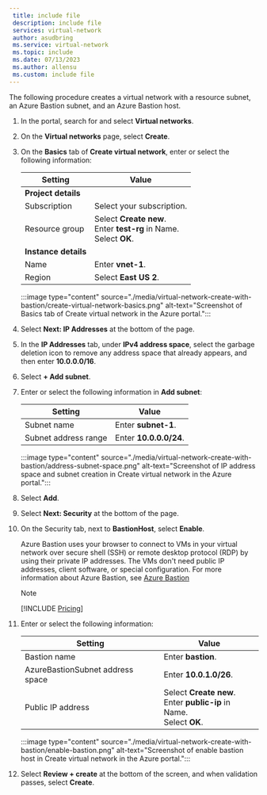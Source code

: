 ```yaml
---
 title: include file
 description: include file
 services: virtual-network
 author: asudbring
 ms.service: virtual-network
 ms.topic: include
 ms.date: 07/13/2023
 ms.author: allensu
 ms.custom: include file
---
```


The following procedure creates a virtual network with a resource subnet, an Azure Bastion subnet, and an Azure Bastion host.

1. In the portal, search for and select **Virtual networks**.

1. On the **Virtual networks** page, select **Create**.

1. On the **Basics** tab of **Create virtual network**, enter or select the following information:

    | Setting | Value |
    |---|---|
    | **Project details** |  |
    | Subscription | Select your subscription. |
    | Resource group | Select **Create new**. </br> Enter **test-rg** in Name. </br> Select **OK**. |
    | **Instance details** |  |
    | Name | Enter **vnet-1**. |
    | Region | Select **East US 2**. |

    :::image type="content" source="./media/virtual-network-create-with-bastion/create-virtual-network-basics.png" alt-text="Screenshot of Basics tab of Create virtual network in the Azure portal.":::

1. Select **Next: IP Addresses** at the bottom of the page.

1. In the **IP Addresses** tab, under **IPv4 address space**, select the garbage deletion icon to remove any address space that already appears, and then enter **10.0.0.0/16**.

1. Select **+ Add subnet**.

1. Enter or select the following information in **Add subnet**:

    | Setting | Value |
    |---|---|
    | Subnet name | Enter **subnet-1**. |
    | Subnet address range | Enter **10.0.0.0/24**. |

    :::image type="content" source="./media/virtual-network-create-with-bastion/address-subnet-space.png" alt-text="Screenshot of IP address space and subnet creation in Create virtual network in the Azure portal.":::

1. Select **Add**.

1. Select **Next: Security** at the bottom of the page.

1. On the Security tab, next to **BastionHost**, select **Enable**.

    Azure Bastion uses your browser to connect to VMs in your virtual network over secure shell (SSH) or remote desktop protocol (RDP) by using their private IP addresses. The VMs don't need public IP addresses, client software, or special configuration. For more information about Azure Bastion, see [Azure Bastion](../articles/bastion/bastion-overview.md)

    >[!NOTE]
    >[!INCLUDE [Pricing](bastion-pricing.md)]

1. Enter or select the following information:

    | Setting | Value |
    |---|---|
    | Bastion name | Enter **bastion**. |
    | AzureBastionSubnet address space | Enter **10.0.1.0/26**. |
    | Public IP address | Select **Create new**. </br> Enter **public-ip** in Name. </br> Select **OK**. |

    :::image type="content" source="./media/virtual-network-create-with-bastion/enable-bastion.png" alt-text="Screenshot of enable bastion host in Create virtual network in the Azure portal.":::

1. Select **Review + create** at the bottom of the screen, and when validation passes, select **Create**.
